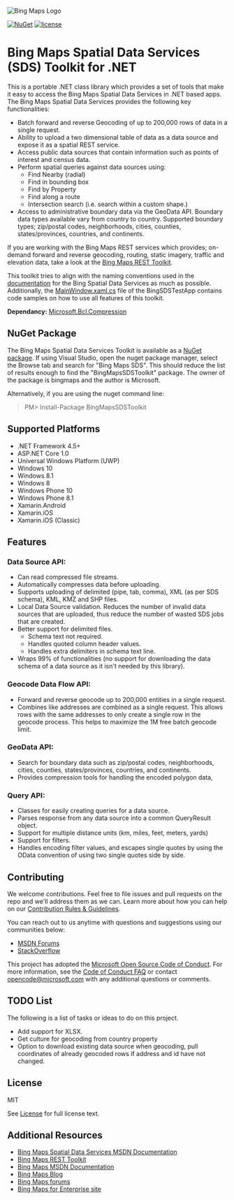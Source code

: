 ![Bing Maps Logo](https://github.com/Microsoft/Bing-Maps-V8-TypeScript-Definitions/blob/master/images/BingMapsLogoTeal.png)

[![NuGet](https://img.shields.io/badge/NuGet-1.0.0-blue.svg)](https://www.nuget.org/packages/BingMapsSDSToolkit)
[![license](https://img.shields.io/badge/license-MIT-yellow.svg)](LICENSE)

# Bing Maps Spatial Data Services (SDS) Toolkit for .NET

This is a portable .NET class library which provides a set of tools that make it easy to access the Bing Maps Spatial Data Services in .NET based apps. The Bing Maps Spatial Data Services provides the following key functionalities:

* Batch forward and reverse Geocoding of up to 200,000 rows of data in a single request.
* Ability to upload a two dimensional table of data as a data source and expose it as a spatial REST service. 
* Access public data sources that contain information such as points of interest and census data.
* Perform spatial queries against data sources using:
	* Find Nearby (radial)
	* Find in bounding box
	* Find by Property
	* Find along a route
	* Intersection search (i.e. search within a custom shape.)
* Access to administrative boundary data via the GeoData API. Boundary data types available vary from country to country. Supported boundary types; zip/postal codes, neighborhoods, cities, counties, states/provinces, countries, and continents.

If you are working with the Bing Maps REST services which provides; on-demand forward and reverse geocoding, routing, static imagery, traffic and elevation data, take a look at the [Bing Maps REST Toolkit](https://github.com/Microsoft/BingMapsRESTToolkit).

This toolkit tries to align with the naming conventions used in the [documentation](https://msdn.microsoft.com/en-us/library/ff701734.aspx) for the Bing Spatial Data Services as much as possible. Additionally, the [MainWindow.xaml.cs](https://www.nuget.org/packages/BingMapsSDSToolkit/master/Samples/MainWindow.xaml.cs) file of the BingSDSTestApp contains code samples on how to use all features of this toolkit.

**Dependancy:** [Microsoft.Bcl.Compression](https://www.nuget.org/packages/Microsoft.Bcl.Compression)

## NuGet Package

The Bing Maps Spatial Data Services Toolkit is available as a [NuGet package](https://www.nuget.org/packages/BingMapsSDSToolkit). If using Visual Studio, open the nuget package manager, select the Browse tab and search for "Bing Maps SDS". This should reduce the list of results enough to find the "BingMapsSDSToolkit" package. The owner of the package is bingmaps and the author is Microsoft.

Alternatively, if you are using the nuget command line:

> PM&gt; Install-Package BingMapsSDSToolkit

## Supported Platforms

* .NET Framework 4.5+ 
* ASP.NET Core 1.0
* Universal Windows Platform (UWP) 
* Windows 10
* Windows 8.1
* Windows 8
* Windows Phone 10
* Windows Phone 8.1
* Xamarin.Android
* Xamarin.iOS
* Xamarin.iOS (Classic)

## Features

### Data Source API:

* Can read compressed file streams.
* Automatically compresses data before uploading.
* Supports uploading of delimited (pipe, tab, comma), XML (as per SDS schema), KML, KMZ and SHP files.
* Local Data Source validation. Reduces the number of invalid data sources that are uploaded, thus reduce the number of wasted SDS jobs that are created.
* Better support for delimited files. 
	* Schema text not required.
	* Handles quoted column header values.
	* Handles extra delimiters in schema text line.
* Wraps 99% of functionalities (no support for downloading the data schema of a data source as it isn't needed by this library).

### Geocode Data Flow API:

* Forward and reverse geocode up to 200,000 entities in a single request.
* Combines like addresses are combined as a single request. This allows rows with the same addresses to only create a single row in the geocode process. This helps to maximize the 1M free batch geocode limit.

### GeoData API:

* Search for boundary data such as zip/postal codes, neighborhoods, cities, counties, states/provinces, countries, and continents.
* Provides compression tools for handling the encoded polygon data,

### Query API:

* Classes for easily creating queries for a data source. 
* Parses response from any data source into a common QueryResult object.
* Support for multiple distance units (km, miles, feet, meters, yards)
* Support for filters.
* Handles encoding filter values, and escapes single quotes by using the OData convention of using two single quotes side by side.

## Contributing

We welcome contributions. Feel free to file issues and pull requests on the repo and we'll address them as we can. Learn more about how you can help on our [Contribution Rules & Guidelines](CONTRIBUTING.md). 

You can reach out to us anytime with questions and suggestions using our communities below:
* [MSDN Forums](https://social.msdn.microsoft.com/Forums/en-US/home?forum=bingmapsajax&filter=alltypes&sort=lastpostdesc)
* [StackOverflow](http://stackoverflow.com/questions/tagged/bing-maps)

This project has adopted the [Microsoft Open Source Code of Conduct](https://opensource.microsoft.com/codeofconduct/). For more information, see the [Code of Conduct FAQ](https://opensource.microsoft.com/codeofconduct/faq/) or contact [opencode@microsoft.com](mailto:opencode@microsoft.com) with any additional questions or comments.

## TODO List

The following is a list of tasks or ideas to do on this project.

* Add support for XLSX.
* Get culture for geocoding from country property
* Option to download existing data source when geocoding, pull coordinates of already geocoded rows if address and id have not changed.

## License

MIT
 
See [License](LICENSE.md) for full license text.

## Additional Resources

* [Bing Maps Spatial Data Services MSDN Documentation](https://msdn.microsoft.com/en-us/library/ff701734.aspx)
* [Bing Maps REST Toolkit](https://github.com/Microsoft/BingMapsRESTToolkit)
* [Bing Maps MSDN Documentation](https://msdn.microsoft.com/en-us/library/dd877180.aspx)
* [Bing Maps Blog](http://blogs.bing.com/maps)
* [Bing Maps forums](https://social.msdn.microsoft.com/Forums/en-US/home?forum=bingmapsajax&filter=alltypes&sort=lastpostdesc)
* [Bing Maps for Enterprise site](https://www.microsoft.com/maps/)

